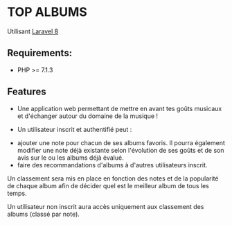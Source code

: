 # TOP ALBUMS

Utilisant [Laravel 8](https://laravel.com/docs/8.x)

## Requirements:
- PHP >= 7.1.3


## Features
- Une application web permettant de mettre en avant tes goûts musicaux et d'échanger autour du domaine de la musique !

- Un utilisateur inscrit et authentifié peut :
* ajouter une note pour chacun de ses albums favoris. Il pourra également modifier une note déjà existante selon l'évolution de ses goûts et de son avis sur le ou les albums déjà évalué. 
* faire des recommandations d'albums à d'autres utilisateurs inscrit.

Un classement sera mis en place en fonction des notes et de la popularité de chaque album afin de décider quel est le meilleur album de tous les temps.


Un utilisateur non inscrit aura accès uniquement aux classement des albums (classé par note).
